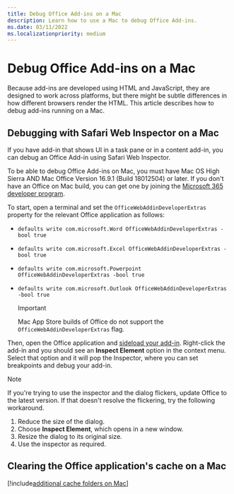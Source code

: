 ```yaml
---
title: Debug Office Add-ins on a Mac
description: Learn how to use a Mac to debug Office Add-ins.
ms.date: 03/11/2022
ms.localizationpriority: medium
---
```


# Debug Office Add-ins on a Mac

Because add-ins are developed using HTML and JavaScript, they are designed to work across platforms, but there might be subtle differences in how different browsers render the HTML. This article describes how to debug add-ins running on a Mac.

## Debugging with Safari Web Inspector on a Mac

If you have add-in that shows UI in a task pane or in a content add-in, you can debug an Office Add-in using Safari Web Inspector.

To be able to debug Office Add-ins on Mac, you must have Mac OS High Sierra AND Mac Office Version 16.9.1 (Build 18012504) or later. If you don't have an Office on Mac build, you can get one by joining the [Microsoft 365 developer program](https://developer.microsoft.com/office/dev-program).

To start, open a terminal and set the `OfficeWebAddinDeveloperExtras` property for the relevant Office application as follows:

- `defaults write com.microsoft.Word OfficeWebAddinDeveloperExtras -bool true`

- `defaults write com.microsoft.Excel OfficeWebAddinDeveloperExtras -bool true`

- `defaults write com.microsoft.Powerpoint OfficeWebAddinDeveloperExtras -bool true`

- `defaults write com.microsoft.Outlook OfficeWebAddinDeveloperExtras -bool true`

    > [!IMPORTANT]
    > Mac App Store builds of Office do not support the `OfficeWebAddinDeveloperExtras` flag.

Then, open the Office application and [sideload your add-in](sideload-an-office-add-in-on-mac.md). Right-click the add-in and you should see an **Inspect Element** option in the context menu. Select that option and it will pop the Inspector, where you can set breakpoints and debug your add-in.

> [!NOTE]
> If you're trying to use the inspector and the dialog flickers, update Office to the latest version. If that doesn't resolve the flickering, try the following workaround.
>
> 1. Reduce the size of the dialog.
> 1. Choose **Inspect Element**, which opens in a new window.
> 1. Resize the dialog to its original size.
> 1. Use the inspector as required.

## Clearing the Office application's cache on a Mac

[!include[additional cache folders on Mac](../includes/mac-cache-folders.md)]
